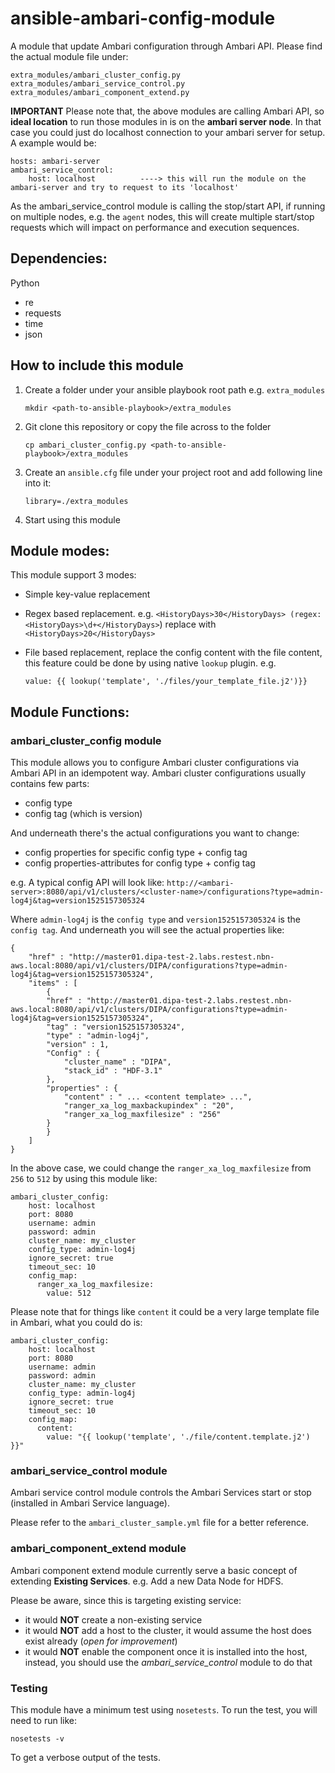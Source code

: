 # ansible-ambari-config-module
A module that update Ambari configuration through Ambari API. Please find the actual module file under:

    extra_modules/ambari_cluster_config.py
    extra_modules/ambari_service_control.py
    extra_modules/ambari_component_extend.py

**IMPORTANT** Please note that, the above modules are calling Ambari API, so **ideal location** to run those modules in is on the **ambari server node**. In that case you could just do localhost connection to your ambari server for setup. A example would be:

    hosts: ambari-server
    ambari_service_control:
        host: localhost          ----> this will run the module on the ambari-server and try to request to its 'localhost'

As the ambari_service_control module is calling the stop/start API, if running on multiple nodes, e.g. the `agent` nodes, this will create multiple start/stop requests which will impact on performance and execution sequences.

## Dependencies:

Python
- re
- requests
- time
- json


## How to include this module
1. Create a folder under your ansible playbook root path e.g. `extra_modules`
    
    `mkdir <path-to-ansible-playbook>/extra_modules`

2. Git clone this repository or copy the file across to the folder
   
    `cp ambari_cluster_config.py <path-to-ansible-playbook>/extra_modules`

3. Create an `ansible.cfg` file under your project root and add following line into it:

    `library=./extra_modules`

4. Start using this module

## Module modes:
This module support 3 modes:
- Simple key-value replacement
- Regex based replacement. e.g. `<HistoryDays>30</HistoryDays> (regex: <HistoryDays>\d+</HistoryDays>`) replace with `<HistoryDays>20</HistoryDays>` 
- File based replacement, replace the config content with the file content, this feature could be done by using native `lookup` plugin. e.g.
    
    `value: {{ lookup('template', './files/your_template_file.j2')}}`


## Module Functions:
### ambari_cluster_config module
This module allows you to configure Ambari cluster configurations via Ambari API in an idempotent way. Ambari cluster configurations usually contains few parts:
- config type
- config tag (which is version)

And underneath there's the actual configurations you want to change:
- config properties for specific config type + config tag
- config properties-attributes for config type + config tag

e.g. A typical config API will look like:
`http://<ambari-server>:8080/api/v1/clusters/<cluster-name>/configurations?type=admin-log4j&tag=version1525157305324`

Where `admin-log4j` is the `config type` and `version1525157305324` is the `config tag`. And underneath you will see the actual properties like:

    {
        "href" : "http://master01.dipa-test-2.labs.restest.nbn-aws.local:8080/api/v1/clusters/DIPA/configurations?type=admin-log4j&tag=version1525157305324",
        "items" : [
            {
            "href" : "http://master01.dipa-test-2.labs.restest.nbn-aws.local:8080/api/v1/clusters/DIPA/configurations?type=admin-log4j&tag=version1525157305324",
            "tag" : "version1525157305324",
            "type" : "admin-log4j",
            "version" : 1,
            "Config" : {
                "cluster_name" : "DIPA",
                "stack_id" : "HDF-3.1"
            },
            "properties" : {
                "content" : " ... <content template> ...",
                "ranger_xa_log_maxbackupindex" : "20",
                "ranger_xa_log_maxfilesize" : "256"
            }
            }
        ]
    }

In the above case, we could change the `ranger_xa_log_maxfilesize` from `256` to `512` by using this module like:

    ambari_cluster_config:
        host: localhost
        port: 8080
        username: admin
        password: admin
        cluster_name: my_cluster
        config_type: admin-log4j
        ignore_secret: true
        timeout_sec: 10
        config_map:
          ranger_xa_log_maxfilesize:
            value: 512

Please note that for things like `content` it could be a very large template file in Ambari, what you could do is:

    ambari_cluster_config:
        host: localhost
        port: 8080
        username: admin
        password: admin
        cluster_name: my_cluster
        config_type: admin-log4j
        ignore_secret: true
        timeout_sec: 10
        config_map:
          content:
            value: "{{ lookup('template', './file/content.template.j2') }}"



### ambari_service_control module
Ambari service control module controls the Ambari Services start or stop (installed in Ambari Service language).

Please refer to the `ambari_cluster_sample.yml` file for a better reference.

### ambari_component_extend module
Ambari component extend module currently serve a basic concept of extending **Existing Services**. e.g. Add a new Data Node for HDFS.

Please be aware, since this is targeting existing service:

- it would **NOT** create a non-existing service 
- it would **NOT** add a host to the cluster, it would assume the host does exist already (*open for improvement*)
- it would **NOT** enable the component once it is installed into the host, instead, you should use the *ambari_service_control* module to do that


### Testing
This module have a minimum test using `nosetests`. To run the test, you will need to run like:

    nosetests -v

To get a verbose output of the tests.




